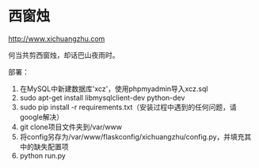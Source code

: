 西窗烛
===

http://www.xichuangzhu.com

何当共剪西窗烛，却话巴山夜雨时。

部署：

1. 在MySQL中新建数据库'xcz'，使用phpmyadmin导入xcz.sql
2. sudo apt-get install libmysqlclient-dev python-dev
3. sudo pip install -r requirements.txt（安装过程中遇到的任何问题，请google解决）
4. git clone项目文件夹到/var/www
5. 将config另存为/var/www/flaskconfig/xichuangzhu/config.py，并填充其中的缺失配置项
6. python run.py

